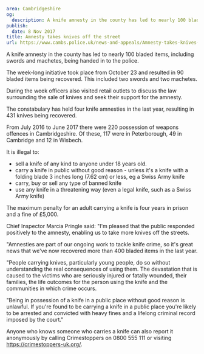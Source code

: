 ```yaml
area: Cambridgeshire
og:
  description: A knife amnesty in the county has led to nearly 100 bladed items, including swords and machetes, being handed in to the police.
publish:
  date: 8 Nov 2017
title: Amnesty takes knives off the street
url: https://www.cambs.police.uk/news-and-appeals/Amnesty-takes-knives-off-street
```

A knife amnesty in the county has led to nearly 100 bladed items, including swords and machetes, being handed in to the police.

The week-long initiative took place from October 23 and resulted in 90 bladed items being recovered. This included two swords and two machetes.

During the week officers also visited retail outlets to discuss the law surrounding the sale of knives and seek their support for the amnesty.

The constabulary has held four knife amnesties in the last year, resulting in 431 knives being recovered.

From July 2016 to June 2017 there were 220 possession of weapons offences in Cambridgeshire. Of these, 117 were in Peterborough, 49 in Cambridge and 12 in Wisbech.

It is illegal to:

 * sell a knife of any kind to anyone under 18 years old.
 * carry a knife in public without good reason - unless it's a knife with a folding blade 3 inches long (7.62 cm) or less, eg a Swiss Army knife
 * carry, buy or sell any type of banned knife
 * use any knife in a threatening way (even a legal knife, such as a Swiss Army knife)

The maximum penalty for an adult carrying a knife is four years in prison and a fine of £5,000.

Chief Inspector Marcia Pringle said: "I'm pleased that the public responded positively to the amnesty, enabling us to take more knives off the streets.

"Amnesties are part of our ongoing work to tackle knife crime, so it's great news that we've now recovered more than 400 bladed items in the last year.

"People carrying knives, particularly young people, do so without understanding the real consequences of using them. The devastation that is caused to the victims who are seriously injured or fatally wounded, their families, the life outcomes for the person using the knife and the communities in which crime occurs.

"Being in possession of a knife in a public place without good reason is unlawful. If you're found to be carrying a knife in a public place you're likely to be arrested and convicted with heavy fines and a lifelong criminal record imposed by the court."

Anyone who knows someone who carries a knife can also report it anonymously by calling Crimestoppers on 0800 555 111 or visiting https://crimestoppers-uk.org/.
